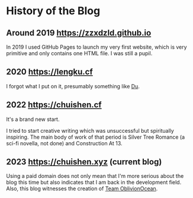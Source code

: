# History of the Blog

## Around 2019 https://zzxdzld.github.io

In 2019 I used GitHub Pages to launch my very first website, which is very primitive and only contains one HTML file. I was still a pupil.

## 2020 https://lengku.cf

I forgot what I put on it, presumably something like [Du](https://github.com/Lafcadia/Du).

## 2022 https://chuishen.cf

It's a brand new start.

I tried to start creative writing which was unsuccessful but spiritually inspiring. The main body of work of that period is Silver Tree Romance (a sci-fi novella, not done) and Construction At 13.

## 2023 https://chuishen.xyz (current blog)

Using a paid domain does not only mean that I'm more serious about the blog this time but also indicates that I am back in the development field. Also, this blog witnesses the creation of [Team OblivionOcean](https://github.com/OblivionOcean).
